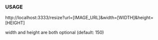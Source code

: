 ### USAGE

http://localhost:3333/resize?url=[IMAGE_URL]&width=[WIDTH]&height=[HEIGHT]

width and height are both optional (default: 150)